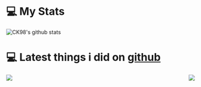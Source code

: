 # 💻 My Stats
![CK98's github stats](https://github-readme-stats.vercel.app/api?username=CHOK9938&show_icons=true&hide_border=true&theme=dark)
# 💻 Latest things i did on [github](https://github.com/CHOK9938/)
<a href="https://github.com/CHOK9938/CubeCraft-Scoreboard">
  <img align="left" src="https://github-readme-stats.vercel.app/api/pin/?username=CHOK9938&repo=CubeCraft-Scoreboard&show_icons=true&hide_border=true&theme=dark" />
</a>
<a href="https://github.com/CHOK9938/Minecraft_Bedrock-The-Hive-Scoreboard">
    <img align="right" src="https://github-readme-stats.vercel.app/api/pin/?username=CHOK9938&repo=The-Hive-Scoreboard&show_icons=true&hide_border=true&theme=dark" />
</a>
